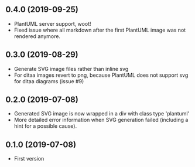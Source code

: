 ## 0.4.0 (2019-09-25)
* PlantUML server support, woot!
* Fixed issue where all markdown after the first PlantUML image was not
  rendered anymore.

## 0.3.0 (2019-08-29)
* Generate SVG image files rather than inline svg
* For ditaa images revert to png, because PlantUML does not support svg for
  ditaa diagrams (issue #9)

## 0.2.0 (2019-07-08)
* Generated SVG image is now wrapped in a div with class type 'plantuml'
* More detailed error information when SVG generation failed (including a hint for a possible cause).

## 0.1.0 (2019-07-08)
* First version
